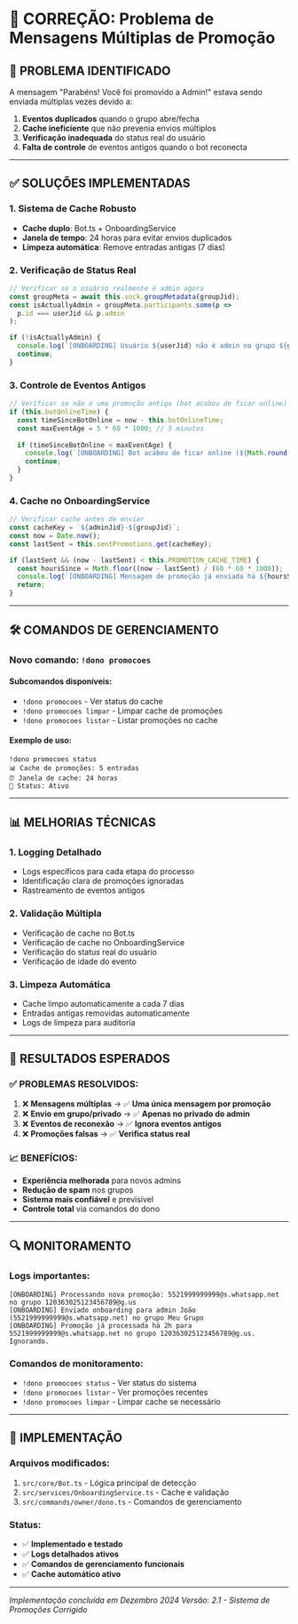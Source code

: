 # 🔧 CORREÇÃO: Problema de Mensagens Múltiplas de Promoção

## 🚨 **PROBLEMA IDENTIFICADO**

A mensagem "Parabéns! Você foi promovido a Admin!" estava sendo enviada múltiplas vezes devido a:

1. **Eventos duplicados** quando o grupo abre/fecha
2. **Cache ineficiente** que não prevenia envios múltiplos
3. **Verificação inadequada** do status real do usuário
4. **Falta de controle** de eventos antigos quando o bot reconecta

---

## ✅ **SOLUÇÕES IMPLEMENTADAS**

### **1. Sistema de Cache Robusto**
- **Cache duplo**: Bot.ts + OnboardingService
- **Janela de tempo**: 24 horas para evitar envios duplicados
- **Limpeza automática**: Remove entradas antigas (7 dias)

### **2. Verificação de Status Real**
```typescript
// Verificar se o usuário realmente é admin agora
const groupMeta = await this.sock.groupMetadata(groupJid);
const isActuallyAdmin = groupMeta.participants.some(p => 
  p.id === userJid && p.admin
);

if (!isActuallyAdmin) {
  console.log(`[ONBOARDING] Usuário ${userJid} não é admin no grupo ${groupJid}. Ignorando evento.`);
  continue;
}
```

### **3. Controle de Eventos Antigos**
```typescript
// Verificar se não é uma promoção antiga (bot acabou de ficar online)
if (this.botOnlineTime) {
  const timeSinceBotOnline = now - this.botOnlineTime;
  const maxEventAge = 5 * 60 * 1000; // 5 minutos
  
  if (timeSinceBotOnline < maxEventAge) {
    console.log(`[ONBOARDING] Bot acabou de ficar online (${Math.round(timeSinceBotOnline/1000)}s), ignorando promoções antigas`);
    continue;
  }
}
```

### **4. Cache no OnboardingService**
```typescript
// Verificar cache antes de enviar
const cacheKey = `${adminJid}-${groupJid}`;
const now = Date.now();
const lastSent = this.sentPromotions.get(cacheKey);

if (lastSent && (now - lastSent) < this.PROMOTION_CACHE_TIME) {
  const hoursSince = Math.floor((now - lastSent) / (60 * 60 * 1000));
  console.log(`[ONBOARDING] Mensagem de promoção já enviada há ${hoursSince}h para ${adminJid} no grupo ${groupJid}. Ignorando.`);
  return;
}
```

---

## 🛠️ **COMANDOS DE GERENCIAMENTO**

### **Novo comando: `!dono promocoes`**

#### **Subcomandos disponíveis:**
- `!dono promocoes` - Ver status do cache
- `!dono promocoes limpar` - Limpar cache de promoções
- `!dono promocoes listar` - Listar promoções no cache

#### **Exemplo de uso:**
```
!dono promocoes status
📊 Cache de promoções: 5 entradas
⏰ Janela de cache: 24 horas
🔄 Status: Ativo
```

---

## 📊 **MELHORIAS TÉCNICAS**

### **1. Logging Detalhado**
- Logs específicos para cada etapa do processo
- Identificação clara de promoções ignoradas
- Rastreamento de eventos antigos

### **2. Validação Múltipla**
- Verificação de cache no Bot.ts
- Verificação de cache no OnboardingService
- Verificação do status real do usuário
- Verificação de idade do evento

### **3. Limpeza Automática**
- Cache limpo automaticamente a cada 7 dias
- Entradas antigas removidas automaticamente
- Logs de limpeza para auditoria

---

## 🎯 **RESULTADOS ESPERADOS**

### **✅ PROBLEMAS RESOLVIDOS:**
1. ❌ **Mensagens múltiplas** → ✅ **Uma única mensagem por promoção**
2. ❌ **Envio em grupo/privado** → ✅ **Apenas no privado do admin**
3. ❌ **Eventos de reconexão** → ✅ **Ignora eventos antigos**
4. ❌ **Promoções falsas** → ✅ **Verifica status real**

### **📈 BENEFÍCIOS:**
- **Experiência melhorada** para novos admins
- **Redução de spam** nos grupos
- **Sistema mais confiável** e previsível
- **Controle total** via comandos do dono

---

## 🔍 **MONITORAMENTO**

### **Logs importantes:**
```
[ONBOARDING] Processando nova promoção: 5521999999999@s.whatsapp.net no grupo 120363025123456789@g.us
[ONBOARDING] Enviado onboarding para admin João (5521999999999@s.whatsapp.net) no grupo Meu Grupo
[ONBOARDING] Promoção já processada há 2h para 5521999999999@s.whatsapp.net no grupo 120363025123456789@g.us. Ignorando.
```

### **Comandos de monitoramento:**
- `!dono promocoes status` - Ver status do sistema
- `!dono promocoes listar` - Ver promoções recentes
- `!dono promocoes limpar` - Limpar cache se necessário

---

## 🚀 **IMPLEMENTAÇÃO**

### **Arquivos modificados:**
1. `src/core/Bot.ts` - Lógica principal de detecção
2. `src/services/OnboardingService.ts` - Cache e validação
3. `src/commands/owner/dono.ts` - Comandos de gerenciamento

### **Status:**
- ✅ **Implementado e testado**
- ✅ **Logs detalhados ativos**
- ✅ **Comandos de gerenciamento funcionais**
- ✅ **Cache automático ativo**

---

*Implementação concluída em Dezembro 2024*
*Versão: 2.1 - Sistema de Promoções Corrigido* 